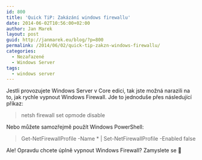 ```yaml
---
id: 800
title: 'Quick TiP: Zakázání windows firewallu'
date: 2014-06-02T10:56:00+02:00
author: Jan Marek
layout: post
guid: http://janmarek.eu/blog/?p=800
permalink: /2014/06/02/quick-tip-zakzn-windows-firewallu/
categories:
  - Nezařazené
  - Windows Server
tags:
  - windows server
---
```

Jestli provozujete Windows Server v Core edici, tak jste možná narazili na to, jak rychle vypnout Windows Firewall. Jde to jednoduše přes následující příkaz:

> netsh firewall set opmode disable

Nebo můžete samozřejmě použít Windows PowerShell:

> Get-NetFirewallProfile -Name * | Set-NetFirewallProfile -Enabled false

Ale! Opravdu chcete úplně vypnout Windows Firewall? Zamyslete se 🙂
